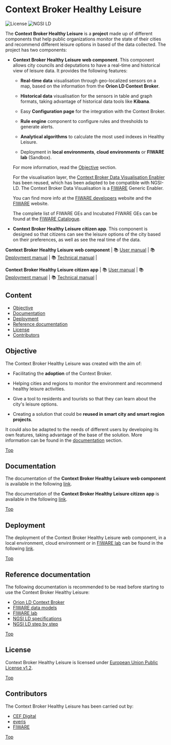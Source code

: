# Context Broker Healthy Leisure

![License](https://img.shields.io/github/license/ConnectingEurope/Context-Broker-Data-Visualisation)
![NGSI LD](https://img.shields.io/badge/NGSI-LD-red.svg)

The **Context Broker Healthy Leisure** is a **project** made up of different components that help public organizations monitor the state of their cities and recommend different leisure options in based of the data collected. The project has two components:

- **Context Broker Healthy Leisure web component**. This component allows city councils and deputations to have a real-time and historical view of leisure data. It provides the following features:

    - **Real-time data** visualisation through geo-localized sensors on a map, based on the information from the **Orion LD Context Broker**.

    - **Historical data** visualisation for the sensors in table and graph formats, taking advantage of historical data tools like **Kibana**.

    - Easy **Configuration page** for the integration with the Context Broker.

    - **Rule engine** component to configure rules and thresholds to generate alerts.

    - **Analytical algorithms** to calculate the most used indexes in Healthy Leisure.

    - Deployment in **local environments**, **cloud environments** or **FIWARE lab** (Sandbox).

    For more information, read the [Objective](#objective) section.

    For the visualisation layer, the [Context Broker Data Visualisation Enabler](https://github.com/ConnectingEurope/Context-Broker-Data-Visualisation) has been reused, which has been adapted to be compatible with NGSI-LD. The Context Broker Data Visualisation is a [FIWARE](https://fiware.org) Generic Enabler.

    You can find more info at the [FIWARE developers](https://developers.fiware.org/) website and the [FIWARE](https://fiware.org/) website.

    The complete list of FIWARE GEs and Incubated FIWARE GEs can be found at the [FIWARE Catalogue](https://www.fiware.org/developers/catalogue/).

- **Context Broker Healthy Leisure citizen app**. This component is designed so that citizens can see the leisure options of the city based on their preferences, as well as see the real time of the data.

**Context Broker Healthy Leisure web component** 
| :books: [User manual](project/doc/user/index.md) | :books: [Deployment manual](project/doc/tutorials/index.md) | :books: [Technical manual](project/doc/technical/index.md) |

**Context Broker Healthy Leisure citizen app**
| :books: [User manual](citizen_app/doc/user/index.md) | :books: [Deployment manual](citizen_app/doc/tutorials/index.md) | :books: [Technical manual](citizen_app/doc/technical/index.md) |

## Content

- [Objective](#objective)
- [Documentation](#documentation)
- [Deployment](#deployment)
- [Reference documentation](#reference-documentation)
- [License](#license)
- [Contributors](#contributors)

## Objective

The Context Broker Healthy Leisure was created with the aim of:

- Facilitating the **adoption** of the Context Broker.

- Helping cities and regions to monitor the environment and recommend healthy leisure activities.

- Give a tool to residents and tourists so that they can learn about the city's leisure options.

- Creating a solution that could be **reused in smart city and smart region projects**.

It could also be adapted to the needs of different users by developing its own features, taking advantage of the base of the solution. More information can be found in the [documentation](#documentation) section.

[Top](#context-broker-healthy-leisure)

## Documentation

The documentation of the **Context Broker Healthy Leisure web component** is available in the following [link](project/doc/index.md).

The documentation of the **Context Broker Healthy Leisure citizen app** is available in the following [link](citizen_app/doc/index.md).

[Top](#context-broker-healthy-leisure)

## Deployment

The deployment of the Context Broker Healthy Leisure web component, in a local environment, cloud environment or in [FIWARE lab](https://www.fiware.org/developers/fiware-lab/) can be found in the following [link](project/doc/tutorials/index.md).

[Top](#context-broker-healthy-leisure)

## Reference documentation

The following documentation is recommended to be read before starting to use the Context Broker Healthy Leisure:

- [Orion LD Context Broker](https://github.com/FIWARE/context.Orion-LD)
- [FIWARE data models](https://smartdatamodels.org)
- [FIWARE lab](https://www.fiware.org/developers/fiware-lab/)
- [NGSI LD specifications](https://www.etsi.org/deliver/etsi_gs/CIM/001_099/009/01.04.01_60/gs_cim009v010401p.pdf)
- [NGSI LD step by step](https://ngsi-ld-tutorials.readthedocs.io/en/latest/)

[Top](#context-broker-healthy-leisure)

## License

Context Broker Healthy Leisure is licensed under [European Union Public License v1.2](LICENSE).

[Top](#context-broker-healthy-leisure)

## Contributors

The Context Broker Healthy Leisure has been carried out by:

- [CEF Digital](https://ec.europa.eu/cefdigital/wiki/display/CEFDIGITAL/CEF+Digital+Home)
- [everis](https://www.everis.com/)
- [FIWARE](https://www.fiware.org/)

[Top](#context-broker-healthy-leisure)
